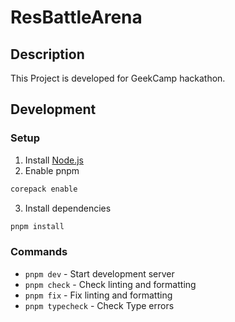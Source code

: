 # ResBattleArena

## Description

<!-- RBAの説明を書く -->
<!-- 現時点では省略 -->

This Project is developed for GeekCamp hackathon.

## Development

### Setup

1. Install [Node.js](https://nodejs.org/en/download/)
2. Enable pnpm

```bash
corepack enable
```

3. Install dependencies

```bash
pnpm install
```

### Commands

- `pnpm dev` - Start development server
- `pnpm check` - Check linting and formatting
- `pnpm fix` - Fix linting and formatting
- `pnpm typecheck` - Check Type errors

